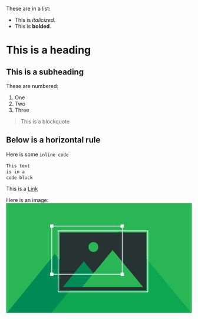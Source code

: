 These are in a list:
 - This is *italicized*.
 - This is **bolded**.
# This is a heading
## This is a subheading

These are numbered:
1. One
2. Two
3. Three

> This is a blockquote

Below is a horizontal rule
---

Here is some `inline code`

```
This text
is in a
code block
```

This is a [Link](http://google.com)

Here is an image: 
![Image](some_image.png)
